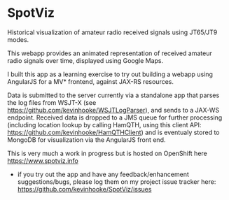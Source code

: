 # SpotViz
Historical visualization of amateur radio received signals using JT65/JT9 modes.

This webapp provides an animated representation of received amateur radio signals 
over time, displayed using Google Maps.

I built this app as a learning exercise to try out building a webapp
using AngularJS for a MV* frontend, against JAX-RS resources.

Data is submitted to the server currently via a standalone app that parses
the log files from WSJT-X (see https://github.com/kevinhooke/WSJTLogParser), 
and sends to a JAX-WS endpoint. Received data is dropped to a JMS queue for 
further processing (including location lookup by calling HamQTH, using this
client API: https://github.com/kevinhooke/HamQTHClient) and is eventualy stored
to MongoDB for visualization via the AngularJS front end.

This is very much a work in progress but is hosted on OpenShift here https://www.spotviz.info 
- if you try out the app and have any feedback/enhancement suggestions/bugs, please
log them on my project issue tracker here: https://github.com/kevinhooke/SpotViz/issues



